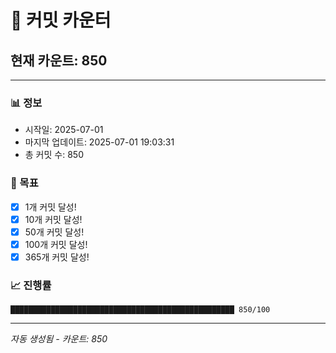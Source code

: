 # 🔢 커밋 카운터

## 현재 카운트: 850

---

### 📊 정보
- 시작일: 2025-07-01
- 마지막 업데이트: 2025-07-01 19:03:31
- 총 커밋 수: 850

### 🎯 목표
- [x] 1개 커밋 달성!
- [x] 10개 커밋 달성!
- [x] 50개 커밋 달성!
- [x] 100개 커밋 달성!
- [x] 365개 커밋 달성!

### 📈 진행률
```
██████████████████████████████████████████████████ 850/100
```

---
*자동 생성됨 - 카운트: 850*
